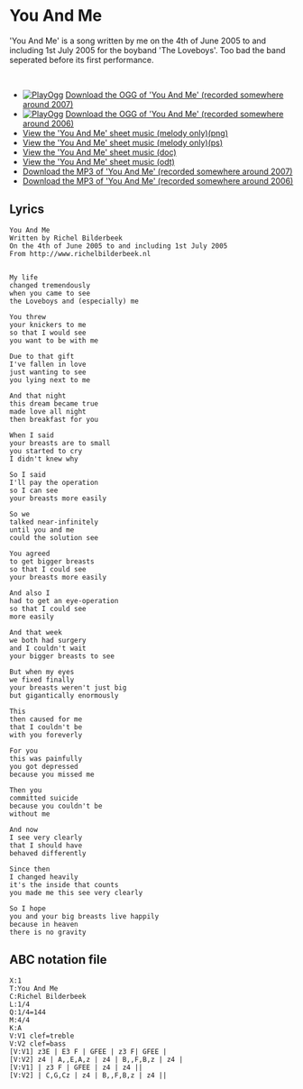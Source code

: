 # You And Me

'You And Me' is a song written by me on the 4th of June 2005 to and
including 1st July 2005 for the boyband 'The Loveboys'. Too bad the band
seperated before its first performance.

 

 * [![PlayOgg](http://static.fsf.org/playogg/Play_ogg_80x15.png "I support PlayOgg!")](http://playogg.org) [Download the OGG of 'You And Me' (recorded somewhere around 2007)](http://www.richelbilderbeek.nl/CD06_18YouAndMe.ogg)
 * [![PlayOgg](http://static.fsf.org/playogg/Play_ogg_80x15.png "I support PlayOgg!")](http://playogg.org) [Download the OGG of 'You And Me' (recorded somewhere around 2006)](http://www.richelbilderbeek.nl/CD05_18YouAndMe.ogg)
 * [View the 'You And Me' sheet music (melody only)(png)](YouAndMe.png)
 * [View the 'You And Me' sheet music (melody only)(ps)](YouAndMe.ps)
 * [View the 'You And Me' sheet music (doc)](http://www.richelbilderbeek.nl/YouAndMe.doc)
 * [View the 'You And Me' sheet music (odt)](http://www.richelbilderbeek.nl/YouAndMe.odt)
 * [Download the MP3 of 'You And Me' (recorded somewhere around 2007)](http://www.richelbilderbeek.nl/CD06_18YouAndMe.mp3)
 * [Download the MP3 of 'You And Me' (recorded somewhere around 2006)](http://www.richelbilderbeek.nl/CD05_18YouAndMe.mp3)

## Lyrics

```
You And Me
Written by Richel Bilderbeek
On the 4th of June 2005 to and including 1st July 2005 
From http://www.richelbilderbeek.nl


My life 
changed tremendously 
when you came to see 
the Loveboys and (especially) me 

You threw 
your knickers to me 
so that I would see 
you want to be with me 

Due to that gift 
I've fallen in love 
just wanting to see 
you lying next to me 

And that night 
this dream became true 
made love all night 
then breakfast for you 

When I said 
your breasts are to small 
you started to cry 
I didn't knew why 

So I said 
I'll pay the operation 
so I can see 
your breasts more easily 

So we
talked near-infinitely
until you and me
could the solution see

You agreed 
to get bigger breasts
so that I could see
your breasts more easily

And also I
had to get an eye-operation
so that I could see
more easily

And that week
we both had surgery
and I couldn't wait
your bigger breasts to see

But when my eyes
we fixed finally
your breasts weren't just big
but gigantically enormously

This
then caused for me
that I couldn't be
with you foreverly

For you
this was painfully
you got depressed
because you missed me

Then you
committed suicide
because you couldn't be
without me

And now
I see very clearly
that I should have
behaved differently

Since then
I changed heavily
it's the inside that counts
you made me this see very clearly

So I hope
you and your big breasts live happily
because in heaven
there is no gravity
```

## ABC notation file


```
X:1
T:You And Me
C:Richel Bilderbeek
L:1/4
Q:1/4=144
M:4/4
K:A
V:V1 clef=treble
V:V2 clef=bass
[V:V1] z3E | E3 F | GFEE | z3 F| GFEE |
[V:V2] z4 | A,,E,A,z | z4 | B,,F,B,z | z4 |
[V:V1] | z3 F | GFEE | z4 | z4 ||
[V:V2] | C,G,Cz | z4 | B,,F,B,z | z4 ||
```